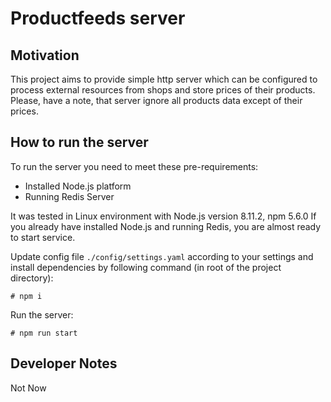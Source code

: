 Productfeeds server
===================

Motivation
----------
This project aims to provide simple http server which can be configured to 
process external resources from shops and store prices of their products. Please, have a note, that
server ignore all products data except of their prices.

How to run the server
---------------------

To run the server you need to meet these pre-requirements:
- Installed Node.js platform
- Running Redis Server

It was tested in Linux environment with Node.js version 8.11.2, npm 5.6.0
If you already have installed Node.js and running Redis, you are almost ready to start service.

Update config file `./config/settings.yaml` according to your settings and install dependencies
by following command (in root of the project directory):

`# npm i` 

Run the server:

`# npm run start`

Developer Notes
---------------

Not Now
